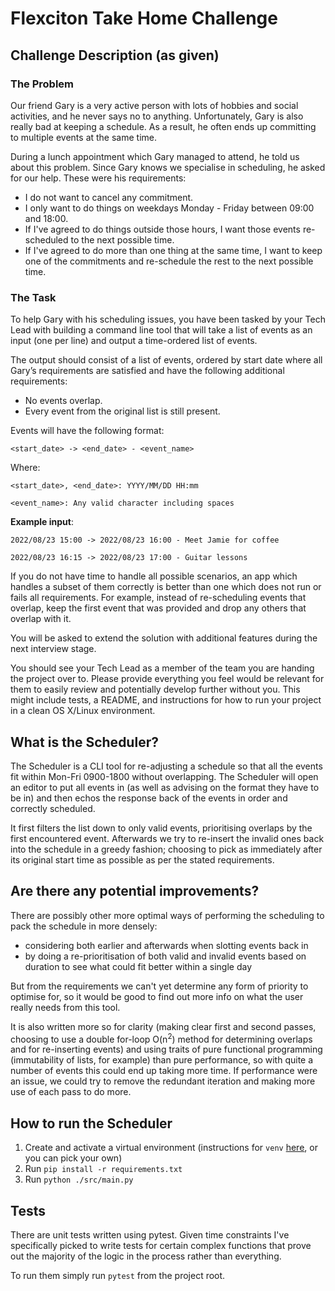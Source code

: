 # Flexciton Take Home Challenge

## Challenge Description (as given)
### The Problem

Our friend Gary is a very active person with lots of hobbies and social activities, and he never says no to anything. Unfortunately, Gary is also really bad at keeping a schedule. As a result, he often ends up committing to multiple events at the same time.

During a lunch appointment which Gary managed to attend, he told us about this problem. Since Gary knows we specialise in scheduling, he
asked for our help. These were his requirements:

- I do not want to cancel any commitment.
- I only want to do things on weekdays Monday - Friday between 09:00 and 18:00.
- If I've agreed to do things outside those hours, I want those events re-scheduled to the next possible time.
- If I've agreed to do more than one thing at the same time, I want to keep one of the commitments and re-schedule the rest to the next possible time.

### The Task

To help Gary with his scheduling issues, you have been tasked by your Tech Lead with building a command line tool that will take a list of events as an input (one per line) and output a time-ordered list of events.

The output should consist of a list of events, ordered by start date where all Gary’s requirements are satisfied and have the following additional requirements:

- No events overlap.
- Every event from the original list is still present.

Events will have the following format:

`<start_date> -> <end_date> - <event_name>`

Where:

`<start_date>, <end_date>: YYYY/MM/DD HH:mm`

`<event_name>: Any valid character including spaces`

**Example input**:

`2022/08/23 15:00 -> 2022/08/23 16:00 - Meet Jamie for coffee`

`2022/08/23 16:15 -> 2022/08/23 17:00 - Guitar lessons`

If you do not have time to handle all possible scenarios, an app which handles a subset of them correctly is better than one which does not run or fails all requirements. For example, instead of re-scheduling events that overlap, keep the first event that was provided and drop any others that overlap with it.

You will be asked to extend the solution with additional features during the next interview stage.

You should see your Tech Lead as a member of the team you are handing the project over to. Please provide everything you feel would be relevant for them to easily review and potentially develop further without you. This might include tests, a README, and instructions for how to run your project in a clean OS X/Linux environment.

## What is the Scheduler?
The Scheduler is a CLI tool for re-adjusting a schedule so that all the events fit within Mon-Fri 0900-1800 without overlapping. The Scheduler will open an editor to put all events in (as well as advising on the format they have to be in) and then echos the response back of the events in order and correctly scheduled.

It first filters the list down to only valid events, prioritising overlaps by the first encountered event. Afterwards we try to re-insert the invalid ones back into the schedule in a greedy fashion; choosing to pick as immediately after its original start time as possible as per the stated requirements. 

## Are there any potential improvements?
There are possibly other more optimal ways of performing the scheduling to pack the schedule in more densely:
 - considering both earlier and afterwards when slotting events back in
 - by doing a re-prioritisation of both valid and invalid events based on duration to see what could fit better within a single day

But from the requirements we can't yet determine any form of priority to optimise for, so it would be good to find out more info on what the user really needs from this tool.

It is also written more so for clarity (making clear first and second passes, choosing to use a double for-loop O(n<sup>2</sup>) method for determining overlaps and for re-inserting events) and using traits of pure functional programming (immutability of lists, for example) than pure performance, so with quite a number of events this could end up taking more time. If performance were an issue, we could try to remove the redundant iteration and making more use of each pass to do more.

## How to run the Scheduler
1. Create and activate a virtual environment (instructions for `venv` [here](https://realpython.com/python-virtual-environments-a-primer/#create-it), or you can pick your own)
2. Run `pip install -r requirements.txt`
3. Run `python ./src/main.py`

## Tests
There are unit tests written using pytest. Given time constraints I've specifically picked to write tests for certain complex functions that prove out the majority of the logic in the process rather than everything.

To run them simply run `pytest` from the project root.

